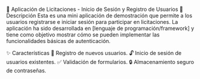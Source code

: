 📝 Aplicación de Licitaciones - Inicio de Sesión y Registro de Usuarios
📄 Descripción
Esta es una mini aplicación de demostración que permite a los usuarios registrarse e iniciar sesión para participar en licitaciones. La aplicación ha sido desarrollada en [lenguaje de programación/framework] y tiene como objetivo mostrar cómo se pueden implementar las funcionalidades básicas de autenticación.

✨ Características
🔐 Registro de nuevos usuarios.
🔓 Inicio de sesión de usuarios existentes.
✅ Validación de formularios.
🔒 Almacenamiento seguro de contraseñas.
